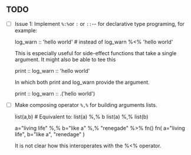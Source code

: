 
## TODO

 * [ ] Issue 1: Implement `%:%`or `:` or `::`-- 
   for declarative type programing, for example: 

     log_warn :: 'hello world'    # instead of 
     log_warn %<% 'hello world'

   This is especially useful for side-effect functions that take a single argument. It might also be able to tee this
    
     print :: log_warn :: 'hello world' 

   In which both print and log_warn provide the argument.

   print :: log_warn :: .('hello world')
   

 * [ ] Make composing operator `%,%` for building arguments lists.

    list(a,b)       # Equivalent to:
    list(a) %,% b 
    list(a) %,% list(b)

   a="living life" %,% b="like a" %,% "renegade" %>% fn()
   fn( a="living life", b="like a", "renedage" )

   It is not clear how this interoperates with the %<% operator.  
